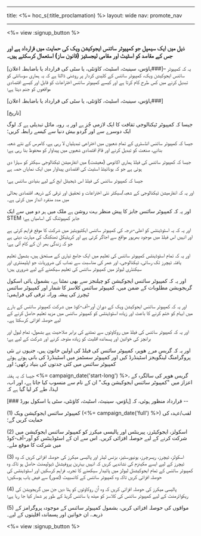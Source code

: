 * * *

title: <%= hoc_s(:title_proclamation) %> layout: wide nav: promote_nav

* * *

<%= view :signup_button %>

### ذیل میں ایک سیمپل جو کمپیوٹر سائنس ایجوکیشن ویک کی حمایت میں قرارداد ہے اور جس کے مقاصد کو اسٹیٹ اور مقامی لیجسٹیز (قانون ساز) استعمال کرسکتے ہیں۔

  
[ہاؤس، سینیٹ، اسٹیٹ، کاؤنٹی، یا سٹی کی قرارداد یا باضابطہ اعلان###]– یہ کہ کمپیوٹر سائنس ایجوکیشن ویک، کمپیوٹر سائنس کے کلیدی کردار پر روشنی ڈالتا ہے کہ یہ ہماری سوسائٹی کو تبدیل کرنے میں کس طرح کام کرتا ہے اور کیسے کمپیوٹر سائنس اختراعات کو قابل اور کیسے اقتصادی مواقعوں کو جنم دیتا ہے؛

[ہاؤس، سینیٹ، اسٹیٹ، کاؤنٹی، یا سٹی کی قرارداد یا باضابطہ اعلان###]

[تاریخ]

جیسا کہ کمپیوٹر ٹیکنالوجی ثقافت کا ایک لازمی جُز ہے اور یہ روبہ مائل تبدیلی ہے کہ لوگ ایک دوسرے سے اور گردو بیش دنیا سے کیسے رابطہ کریں؛

جیسا کہ کمپیوٹر سائنس انڈسٹری کے تمام شعبوں میں اختراعی تبدیلیاں لا رہی ہے، کامرس کے نئے شعبہ بنانے، صنعت کو تبدیل کرنے اور قائم اقتصادی شعبوں میں پیداوار کو محفوظ بنا رہی ہے؛

جیسا کہ کمپیوٹر سائنس کی فیلڈ ہماری اکانومی (معیشت) میں انفارمیشن ٹیکنالوجی سیکٹر کو سہارا دی ہوئی ہے جو کہ یونائیٹڈ اسٹیٹ کی اقتصادی پیداوار میں ایک نمایاں حصہ ہے

جیسا کہ کمپیوٹر سائنس کی فیلڈ اس ڈیجیٹل ایج کے لیے بنیادی سائنس ہے؛

اور یہ کہ انفارمیشن ٹیکنالوجی کے شعبہ/سیکٹر نئی اختراعات و تحقیق اور ترقی کے ذریعہ اقتصادی بحالی میں مدد منفرد انداز میں کرتی ہے۔

اور یہ کہ کمپیوٹر سائنس جابز کا پیش منظر بہت روشن ہے ملک میں ہر دو میں سے ایک STEM جابز کمپیوٹنگ کی اسامیاں ہے؛

اور یہ کہ یہ اسٹوڈینٹس کو اعلی-درجہ کی کمپیوٹر سائنس ایکٹیویٹیز میں شرکت کا موقع فراہم کرتی ہے اور انہیں اس فیلڈ میں موجود بھرپور مواقع سے اجاگر کرتی ہے اور کریٹیکل تھنکنگ کی مہارت دیتی ہے جو کہ زندگی بھر ان کے کام آتی ہے؛

اور یہ کہ تمام اسٹوڈینٹس کمپیوٹر سائنس کی تعلیم میں ایک جامع تیاری کے مستحق ہیں، بشمول تعلیم یافتہ ٹیچرز تک رسائی، ٹیکنالوجی، اور عمر کی مناسبت سے نصاب کی ضروریات جو ایلیمنٹری اور سیکنڈری لیولز میں کمپیوٹر سائنس کی تعلیم سیکھنے کے لیے ضروری ہیں؛

اور یہ کہ کمپیوٹر سائنس ایجوکیشن کو چیلنجز سے بھی نمٹنا ہے، بشمول ہائی اسکول گریجویشن مطلوبات کے ضمن میں، کمپیوٹر سائنس کلاسز کا شمار اور کمپیوٹر سائنس ٹیچرز کی پیشہ ورانہ ترقی کی فراہمی؛

اور یہ کہ کمپیوٹر سائنس ایجوکیشن ویک کے دوران آور-آف-کوڈ میں شرکت کمپیوٹر سائنس کے بارے میں ابہام کو ختم کرنے کا باعث اور زیادہ اسٹوڈینٹس کو کمپیوٹر سائنس میں مزید تعلیم حاصل کرنے کے لیے حوصلہ افزائی کرسکتا ہے۔

اور یہ کہ کمپیوٹر سائنس کی فیلڈ میں روکاوٹوں سے نمٹنے کی برابر صلاحیت ہے بشمول، تمام لیول اور برانچز کی خواتین اور پسماندہ اقلیت کو زیادہ متوجہ کرنے اور شرکت کے لیے ہے؛

اور یہ کہ گریس مرے ھوپر، کمپیوٹر سائنس کی فیلڈ کی اولین خاتون ہیں، جنہوں نے نئی پروگرامنگ لینگویجز اسٹینڈرڈ کیں اور کمپیوٹر سسٹمز میں اسٹینڈرڈ کی بانی ہوتے ہوئے کمپیوٹر سائنس میں کئی جدتوں کی بنیاد رکھی؛ اور 

جیسا کہ یہ ہفتہ <%= campaign_date('start-long') %>، گریس ھوپر کی سالگرہ کے اعزاز میں "کمپیوٹر سائنس ایجوکیشن ویک" ان کے نام سے منسوب کیا جاتا ہے، اور اب، لہذا، طے کر لیا گیا ہے کہ

قرارداد منظور ہوئی، کہ [ہاؤس، سینیٹ، اسٹیٹ، کاؤنٹی، سٹی یا اسکول بورڈ ###] --

(1) کمپیوٹر سائنس ایجوکیشن ویک (<%= campaign_date('full') %>) لقب/عہدہ کی حمایت کریں گے؛

(2) اسکولز، ایجوکیٹرز، پیرینٹس اور پالیسی میکرز کو کمپیوٹر سائنس ایجوکیشن میں شرکت کرنے کے لیے حوصلہ افزائی کریں۔ اس سے ان کے اسٹوڈینٹس کو آور-آف-کوڈ میں شرکت کا موقع ملے۔

(3) اسکولز، ٹیچرز، ریسرچرز، یونیورسٹیز، بزنس لیڈر اور پالیسی میکرز کی حوصلہ افزائی کریں کہ وہ ٹیچرز کے لیے ایسے مکینزم کی نشاندہی کریں کہ انہیں بہترین پروفیشنل ڈیولپمنٹ حاصل ہو تاکہ وہ کمپیوٹر سائنس کے تمام ایجوکیشنل لیولز میں پائیدار سیکھنے کا تجربہ فراہم کرسکیں اور اسٹوڈینٹس کی حوصلہ افزائی کریں تاکہ وہ کمپیوٹر سائنس کے کانسیپٹ (تصور) سے فیض یاب ہوسکیں؛

(4) پالیسی میکرز کی حوصلہ افزائی کریں کہ وہ اُن روکاوٹوں کو ہٹا دیں جن میں گریجویشن کی ریکوائرمنٹ کے لیے کمپیوٹر سائنس کی کلاسز کو میتھ یا سائنس گریڈ کے طور پر شمار کیا جا رہا ہے؛

(5) مواقوں کی حوصلہ افزائی کریں، بشمول کمپیوٹر سائنس کے موجودہ پروگرامز کے ذریعہ، ان خواتین اور پسماندہ اقلیتوں کے لیے۔

<%= view :signup_button %>
